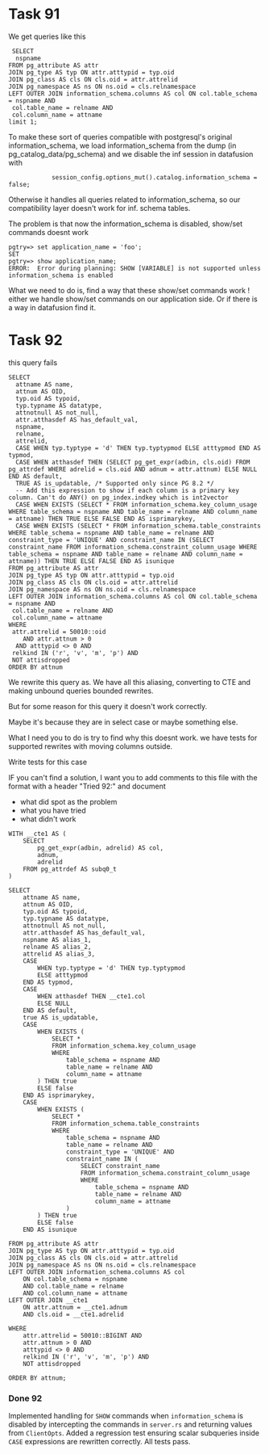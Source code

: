 # Task 91

We get queries like this 

```
 SELECT
  nspname
FROM pg_attribute AS attr
JOIN pg_type AS typ ON attr.atttypid = typ.oid
JOIN pg_class AS cls ON cls.oid = attr.attrelid
JOIN pg_namespace AS ns ON ns.oid = cls.relnamespace
LEFT OUTER JOIN information_schema.columns AS col ON col.table_schema = nspname AND
 col.table_name = relname AND
 col.column_name = attname
limit 1;
```

To make these sort of queries compatible with postgresql's original information_schema, we load
information_schema from the dump (in pg_catalog_data/pg_schema) and we disable the inf session in datafusion 
with

```
            session_config.options_mut().catalog.information_schema = false;
```

Otherwise it handles all queries related to information_schema, so our compatibility layer doesn't work for inf. schema tables.

The problem is that now the information_schema is disabled, show/set commands doesnt work

```
pgtry=> set application_name = 'foo';
SET
pgtry=> show application_name;
ERROR:  Error during planning: SHOW [VARIABLE] is not supported unless information_schema is enabled
```

What we need to do is, find a way that these show/set commands work ! either we handle show/set commands on our application side. Or if there is a way in datafusion find it.

# Task 92

this query fails 

```
SELECT
  attname AS name,
  attnum AS OID,
  typ.oid AS typoid,
  typ.typname AS datatype,
  attnotnull AS not_null,
  attr.atthasdef AS has_default_val,
  nspname,
  relname,
  attrelid,
  CASE WHEN typ.typtype = 'd' THEN typ.typtypmod ELSE atttypmod END AS typmod,
  CASE WHEN atthasdef THEN (SELECT pg_get_expr(adbin, cls.oid) FROM pg_attrdef WHERE adrelid = cls.oid AND adnum = attr.attnum) ELSE NULL END AS default,
  TRUE AS is_updatable, /* Supported only since PG 8.2 */
  -- Add this expression to show if each column is a primary key column. Can't do ANY() on pg_index.indkey which is int2vector
  CASE WHEN EXISTS (SELECT * FROM information_schema.key_column_usage WHERE table_schema = nspname AND table_name = relname AND column_name = attname) THEN TRUE ELSE FALSE END AS isprimarykey,
  CASE WHEN EXISTS (SELECT * FROM information_schema.table_constraints WHERE table_schema = nspname AND table_name = relname AND constraint_type = 'UNIQUE' AND constraint_name IN (SELECT constraint_name FROM information_schema.constraint_column_usage WHERE table_schema = nspname AND table_name = relname AND column_name = attname)) THEN TRUE ELSE FALSE END AS isunique 
FROM pg_attribute AS attr
JOIN pg_type AS typ ON attr.atttypid = typ.oid
JOIN pg_class AS cls ON cls.oid = attr.attrelid
JOIN pg_namespace AS ns ON ns.oid = cls.relnamespace
LEFT OUTER JOIN information_schema.columns AS col ON col.table_schema = nspname AND
 col.table_name = relname AND
 col.column_name = attname
WHERE
 attr.attrelid = 50010::oid
    AND attr.attnum > 0
  AND atttypid <> 0 AND
 relkind IN ('r', 'v', 'm', 'p') AND
 NOT attisdropped 
ORDER BY attnum        
```

We rewrite this query as. We have all this aliasing, converting to CTE and making unbound queries bounded rewrites.

But for some reason for this query it doesn't work correctly. 

Maybe it's because they are in select case or maybe something else.

What I need you to do is try to find why this doesnt work. we have tests for supported rewrites with moving columns outside. 

Write tests for this case 

IF you can't find a solution, I want you to add comments to this file with the format with a header "Tried 92:" and document
- what did spot as the problem
- what you have tried
- what didn't work


```
WITH __cte1 AS (
    SELECT
        pg_get_expr(adbin, adrelid) AS col,
        adnum,
        adrelid
    FROM pg_attrdef AS subq0_t
)

SELECT
    attname AS name,
    attnum AS OID,
    typ.oid AS typoid,
    typ.typname AS datatype,
    attnotnull AS not_null,
    attr.atthasdef AS has_default_val,
    nspname AS alias_1,
    relname AS alias_2,
    attrelid AS alias_3,
    CASE
        WHEN typ.typtype = 'd' THEN typ.typtypmod
        ELSE atttypmod
    END AS typmod,
    CASE
        WHEN atthasdef THEN __cte1.col
        ELSE NULL
    END AS default,
    true AS is_updatable,
    CASE
        WHEN EXISTS (
            SELECT *
            FROM information_schema.key_column_usage
            WHERE
                table_schema = nspname AND
                table_name = relname AND
                column_name = attname
        ) THEN true
        ELSE false
    END AS isprimarykey,
    CASE
        WHEN EXISTS (
            SELECT *
            FROM information_schema.table_constraints
            WHERE
                table_schema = nspname AND
                table_name = relname AND
                constraint_type = 'UNIQUE' AND
                constraint_name IN (
                    SELECT constraint_name
                    FROM information_schema.constraint_column_usage
                    WHERE
                        table_schema = nspname AND
                        table_name = relname AND
                        column_name = attname
                )
        ) THEN true
        ELSE false
    END AS isunique

FROM pg_attribute AS attr
JOIN pg_type AS typ ON attr.atttypid = typ.oid
JOIN pg_class AS cls ON cls.oid = attr.attrelid
JOIN pg_namespace AS ns ON ns.oid = cls.relnamespace
LEFT OUTER JOIN information_schema.columns AS col
    ON col.table_schema = nspname
    AND col.table_name = relname
    AND col.column_name = attname
LEFT OUTER JOIN __cte1
    ON attr.attnum = __cte1.adnum
    AND cls.oid = __cte1.adrelid

WHERE
    attr.attrelid = 50010::BIGINT AND
    attr.attnum > 0 AND
    atttypid <> 0 AND
    relkind IN ('r', 'v', 'm', 'p') AND
    NOT attisdropped

ORDER BY attnum;
```

### Done 92
Implemented handling for `SHOW` commands when `information_schema` is disabled by intercepting the commands in `server.rs` and returning values from `ClientOpts`. Added a regression test ensuring scalar subqueries inside `CASE` expressions are rewritten correctly. All tests pass.
